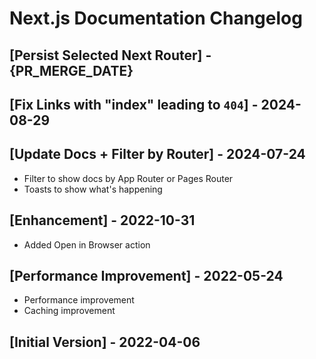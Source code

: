 # Next.js Documentation Changelog

## [Persist Selected Next Router] - {PR_MERGE_DATE}

## [Fix Links with "index" leading to `404`] - 2024-08-29

## [Update Docs + Filter by Router] - 2024-07-24

- Filter to show docs by App Router or Pages Router
- Toasts to show what's happening

## [Enhancement] - 2022-10-31

- Added Open in Browser action

## [Performance Improvement] - 2022-05-24

- Performance improvement
- Caching improvement

## [Initial Version] - 2022-04-06
